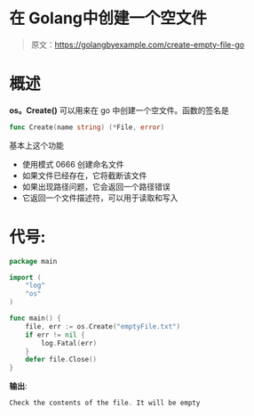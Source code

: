 # 在 Golang中创建一个空文件

> 原文：<https://golangbyexample.com/create-empty-file-go>

# **概述**

**os。Create()** 可以用来在 go 中创建一个空文件。函数的签名是

```go
func Create(name string) (*File, error) 
```

基本上这个功能

*   使用模式 0666 创建命名文件
*   如果文件已经存在，它将截断该文件
*   如果出现路径问题，它会返回一个路径错误
*   它返回一个文件描述符，可以用于读取和写入

# **代号:**

```go
package main

import (
    "log"
    "os"
)

func main() {
    file, err := os.Create("emptyFile.txt")
    if err != nil {
        log.Fatal(err)
    }
    defer file.Close()
}
```

**输出**:

```go
Check the contents of the file. It will be empty
```